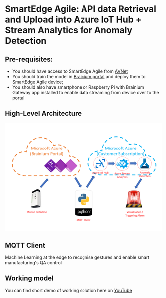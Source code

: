# SmartEdge Agile: API data Retrieval and Upload into Azure IoT Hub + Stream Analytics for Anomaly Detection
## Pre-requisites:
- You should have access to SmartEdge Agile from [AVNet](https://www.avnet.com/wps/portal/us/solutions/iot/building-blocks/smartedge-agile)
- You should train the model in [Brainium portal](https://www.brainium.com/) and deploy them to SmartEdge Agile device;
- You should also have smartphone or Raspberry Pi with Brainium Gateway app installed to enable data streaming from device over to the portal
## High-Level Architecture
![ha-arch](Brainium_Schematics.png)
## MQTT Client
Machine Learning at the edge to recognise gestures and enable smart manufacturing's QA control

## Working model
You can find short demo of working solution here on [YouTube](https://youtu.be/n5GvrZQTSfs)

